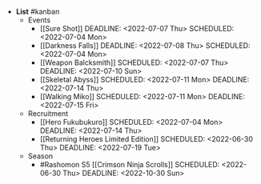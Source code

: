 - **List** #kanban
	- Events
		- [[Sure Shot]]
		  DEADLINE: <2022-07-07 Thu>
		  SCHEDULED: <2022-07-04 Mon>
		- [[Darkness Falls]]
		  DEADLINE: <2022-07-08 Thu>
		  SCHEDULED: <2022-07-04 Mon>
		- [[Weapon Balcksmith]]
		  SCHEDULED: <2022-07-07 Thu>
		  DEADLINE: <2022-07-10 Sun>
		- [[Skeletal Abyss]]
		  SCHEDULED: <2022-07-11 Mon>
		  DEADLINE: <2022-07-14 Thu>
		- [[Walking Miko]]
		  SCHEDULED: <2022-07-11 Mon>
		  DEADLINE: <2022-07-15 Fri>
	- Recruitment
		- [[Hero Fukubukuro]]
		  SCHEDULED: <2022-07-04 Mon>
		  DEADLINE: <2022-07-14 Thu>
		- [[Returning Heroes Limited Edition]]
		  SCHEDULED: <2022-06-30 Thu>
		  DEADLINE: <2022-07-19 Tue>
	- Season
		- #Rashomon S5 [[Crimson Ninja Scrolls]]
		  SCHEDULED: <2022-06-30 Thu>
		  DEADLINE: <2022-10-30 Sun>